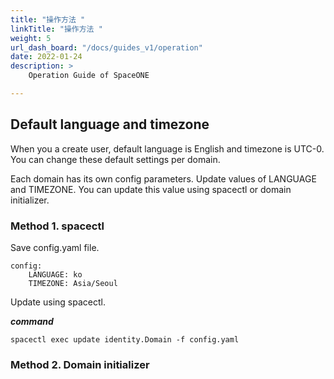 ```yaml
---
title: "操作方法 "
linkTitle: "操作方法 "
weight: 5
url_dash_board: "/docs/guides_v1/operation"
date: 2022-01-24
description: >
    Operation Guide of SpaceONE

---
```


## Default language and timezone

When you a create user, default language is English and timezone is UTC-0.
You can change these default settings per domain.

Each domain has its own config parameters. Update values of LANGUAGE and TIMEZONE. You can update this value using spacectl or domain initializer.

### Method 1. spacectl

Save config.yaml file.

~~~
config:
    LANGUAGE: ko
    TIMEZONE: Asia/Seoul
~~~

Update using spacectl.

***command***

~~~
spacectl exec update identity.Domain -f config.yaml
~~~

### Method 2. Domain initializer

